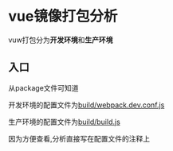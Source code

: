 <h1>vue镜像打包分析</h1>
<p>vuw打包分为<b>开发环境</b>和<b>生产环境</b></p>

<h2>入口</h2>
<p>从package文件可知道</p>
<p>开发环境的配置文件为<a href="../../build/webpack.dev.conf.js">build/webpack.dev.conf.js</a></p>
<p>生产环境的配置文件为<a href="../../build/build.js">build/build.js</a></p>

<aside>因为方便查看,分析直接写在配置文件的注释上</aside>